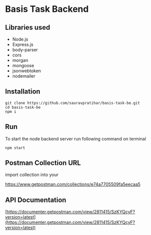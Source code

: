 # Basis Task Backend

## Libraries used
- Node.js
- Express.js
- body-parser
- cors
- morgan
- mongoose
- jsonwebtoken
- nodemailer

## Installation
    git clone https://github.com/sauravpratihar/basis-task-be.git
    cd basis-task-be
    npm i

## Run
To start the node backend server run following command on terminal

    npm start

 

## Postman Collection URL
import collection into your 

https://www.getpostman.com/collections/e74a7705509fa5eecaa5    

## API Documentation
[https://documenter.getpostman.com/view/2811415/SzKYQcyF?version=latest](https://documenter.getpostman.com/view/2811415/SzKYQcyF?version=latest)